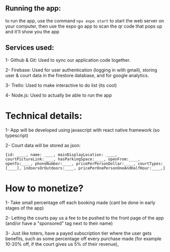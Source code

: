 ## Running the app:
to run the app, use the command ```npx expo start``` to start the web server on your computer, then use the expo go app to scan the qr code that pops up and it'll show you the app

## Services used:
1- Github & Git: Used to sync our application code together.

2- Firebase: Used for user authentication (logging in with gmail), storing user & court data in the firestore database, and for google analytics.

3- Trello: Used to make interactive to do list (its cool)

4- Node.js: Used to actually be able to run the app

# Technical details:
1- App will be developed using javascript with react native framework (so typescript)

2- Court data will be stored as json: 

```
{id: ____, name: ____, mainDisplayLocation: ____, courtPictureLink:____, hasParkingSpace:____, openFrom:____, openTo:____, phoneNumber:____, pricePerPersonDollar:____, courtTypes:[____], indoorsOrOutdoors:____, pricePerOnePersonOneAndHalfHour:____,}
```

# How to monetize?
1- Take small percentage off each booking made (cant be done in early stages of the app)

2- Letting the courts pay us a fee to be pushed to the front page of the app (and/or have a "sponsored" tag next to their name)

3- Just like toters, have a payed subscription tier where the user gets benefits, such as some percentage off every purchase made (for example 10-20% off, if the court gives us 5% of their revenue), 
